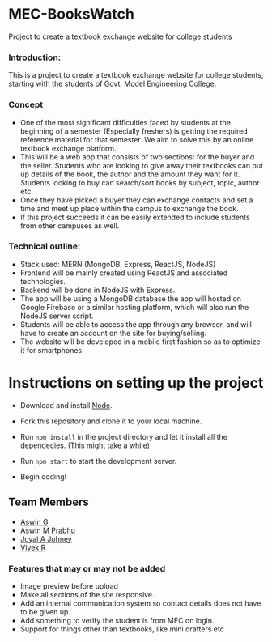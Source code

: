 # MEC-BooksWatch

Project to create a textbook exchange website for college students

### Introduction:

This is a project to create a textbook exchange website for college students, starting with the students of Govt. Model Engineering College.

### Concept

* One of the most significant difficulties faced by students at the beginning of a semester (Especially freshers) is getting the required reference material for that semester. We aim to solve this by an online textbook exchange platform.
* This will be a web app that consists of two sections: for the buyer and the seller. Students who are looking to give away their textbooks can put up details of the book, the author and the amount they want for it. Students looking to buy can search/sort books by subject, topic, author etc.
* Once they have picked a buyer they can exchange contacts and set a time and meet up place within the campus to exchange the book.
* If this project succeeds it can be easily extended to include students from other campuses as well.

### Technical outline:

* Stack used: MERN (MongoDB, Express, ReactJS, NodeJS)
* Frontend will be mainly created using ReactJS and associated technologies. 
* Backend will be done in NodeJS with Express.
* The app will be using a MongoDB database the app will hosted on Google Firebase or a similar hosting platform, which will also run the NodeJS server script.
* Students will be able to access the app through any browser, and will have to create an account on the site for buying/selling.
* The website will be developed in a mobile first fashion so as to optimize it for smartphones.

# Instructions on setting up the project

* Download and install [Node](https://nodejs.org/en/).

* Fork this repository and clone it to your local machine.

* Run `npm install` in the project directory and let it install all the dependecies. (This might take a while)

* Run `npm start` to start the development server.

* Begin coding!

## Team Members

* [Aswin G](https://github.com/agzuniverse/)
* [Aswin M Prabhu](https://github.com/aswin1999/)
* [Joyal A Johney](https://github.com/joyalajohney/)
* [Vivek R](https://github.com/123vivekr)

### Features that may or may not be added
* Image preview before upload
* Make all sections of the site responsive.
* Add an internal communication system so contact details does not have to be given up.
* Add something to verify the student is from MEC on login.
* Support for things other than textbooks, like mini drafters etc
